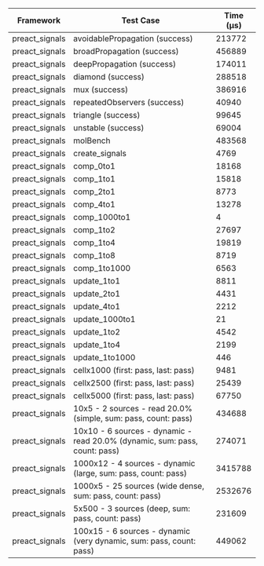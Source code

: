 | Framework | Test Case | Time (μs) |
| --- | --- | --- |
| preact_signals | avoidablePropagation (success) | 213772 |
| preact_signals | broadPropagation (success) | 456889 |
| preact_signals | deepPropagation (success) | 174011 |
| preact_signals | diamond (success) | 288518 |
| preact_signals | mux (success) | 386916 |
| preact_signals | repeatedObservers (success) | 40940 |
| preact_signals | triangle (success) | 99645 |
| preact_signals | unstable (success) | 69004 |
| preact_signals | molBench | 483568 |
| preact_signals | create_signals | 4769 |
| preact_signals | comp_0to1 | 18168 |
| preact_signals | comp_1to1 | 15818 |
| preact_signals | comp_2to1 | 8773 |
| preact_signals | comp_4to1 | 13278 |
| preact_signals | comp_1000to1 | 4 |
| preact_signals | comp_1to2 | 27697 |
| preact_signals | comp_1to4 | 19819 |
| preact_signals | comp_1to8 | 8719 |
| preact_signals | comp_1to1000 | 6563 |
| preact_signals | update_1to1 | 8811 |
| preact_signals | update_2to1 | 4431 |
| preact_signals | update_4to1 | 2212 |
| preact_signals | update_1000to1 | 21 |
| preact_signals | update_1to2 | 4542 |
| preact_signals | update_1to4 | 2199 |
| preact_signals | update_1to1000 | 446 |
| preact_signals | cellx1000 (first: pass, last: pass) | 9481 |
| preact_signals | cellx2500 (first: pass, last: pass) | 25439 |
| preact_signals | cellx5000 (first: pass, last: pass) | 67750 |
| preact_signals | 10x5 - 2 sources - read 20.0% (simple, sum: pass, count: pass) | 434688 |
| preact_signals | 10x10 - 6 sources - dynamic - read 20.0% (dynamic, sum: pass, count: pass) | 274071 |
| preact_signals | 1000x12 - 4 sources - dynamic (large, sum: pass, count: pass) | 3415788 |
| preact_signals | 1000x5 - 25 sources (wide dense, sum: pass, count: pass) | 2532676 |
| preact_signals | 5x500 - 3 sources (deep, sum: pass, count: pass) | 231609 |
| preact_signals | 100x15 - 6 sources - dynamic (very dynamic, sum: pass, count: pass) | 449062 |
